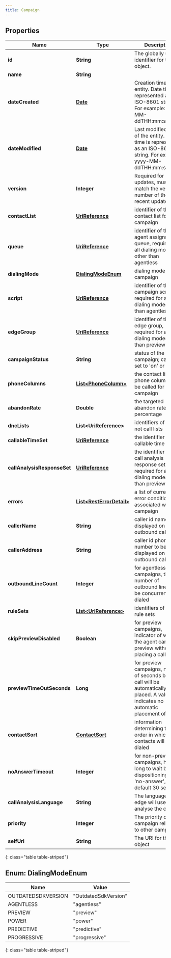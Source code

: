 ```yaml
---
title: Campaign
---
```


## Properties

| Name | Type | Description | Notes |
| ------------ | ------------- | ------------- | ------------- |
| **id** | **String** | The globally unique identifier for the object. |  [optional] |
| **name** | **String** |  |  [optional] |
| **dateCreated** | [**Date**](Date.html) | Creation time of the entity. Date time is represented as an ISO-8601 string. For example: yyyy-MM-ddTHH:mm:ss.SSSZ |  [optional] |
| **dateModified** | [**Date**](Date.html) | Last modified time of the entity. Date time is represented as an ISO-8601 string. For example: yyyy-MM-ddTHH:mm:ss.SSSZ |  [optional] |
| **version** | **Integer** | Required for updates, must match the version number of the most recent update |  [optional] |
| **contactList** | [**UriReference**](UriReference.html) | identifier of the contact list for the campaign |  |
| **queue** | [**UriReference**](UriReference.html) | identifier of the agent assignment queue, required for all dialing modes other than agentless |  |
| **dialingMode** | [**DialingModeEnum**](#DialingModeEnum) | dialing mode of the campaign |  |
| **script** | [**UriReference**](UriReference.html) | identifier of the campaign script, required for all dialing modes other than agentless |  |
| **edgeGroup** | [**UriReference**](UriReference.html) | identifier of the edge group, required for all dialing modes other than preview |  |
| **campaignStatus** | **String** | status of the campaign; can be set to &#39;on&#39; or &#39;off&#39; |  |
| **phoneColumns** | [**List&lt;PhoneColumn&gt;**](PhoneColumn.html) | the contact list phone columns to be called for the campaign |  |
| **abandonRate** | **Double** | the targeted abandon rate percentage |  [optional] |
| **dncLists** | [**List&lt;UriReference&gt;**](UriReference.html) | identifiers of the do not call lists |  [optional] |
| **callableTimeSet** | [**UriReference**](UriReference.html) | the identifier of the callable time set |  [optional] |
| **callAnalysisResponseSet** | [**UriReference**](UriReference.html) | the identifier of the call analysis response set, required for all dialing modes other than preview |  |
| **errors** | [**List&lt;RestErrorDetail&gt;**](RestErrorDetail.html) | a list of current error conditions associated with the campaign |  [optional] |
| **callerName** | **String** | caller id name to be displayed on the outbound call |  [optional] |
| **callerAddress** | **String** | caller id phone number to be displayed on the outbound call |  [optional] |
| **outboundLineCount** | **Integer** | for agentless campaigns, the number of outbound lines to be concurrently dialed |  [optional] |
| **ruleSets** | [**List&lt;UriReference&gt;**](UriReference.html) | identifiers of the rule sets |  [optional] |
| **skipPreviewDisabled** | **Boolean** | for preview campaigns, indicator of whether the agent can skip a preview without placing a call |  [optional] |
| **previewTimeOutSeconds** | **Long** | for preview campaigns, number of seconds before a call will be automatically placed. A value of 0 indicates no automatic placement of calls |  [optional] |
| **contactSort** | [**ContactSort**](ContactSort.html) | information determining the order in which the contacts will be dialed |  [optional] |
| **noAnswerTimeout** | **Integer** | for non-preview campaigns, how long to wait before dispositioning as &#39;no-answer&#39;, default 30 seconds |  [optional] |
| **callAnalysisLanguage** | **String** | The language the edge will use to analyse the call |  [optional] |
| **priority** | **Integer** | The priority of this campaign relative to other campaigns |  [optional] |
| **selfUri** | **String** | The URI for this object |  [optional] |
{: class="table table-striped"}


<a name="DialingModeEnum"></a>

## Enum: DialingModeEnum

| Name | Value |
| ---- | ----- |
| OUTDATEDSDKVERSION | &quot;OutdatedSdkVersion&quot; |
| AGENTLESS | &quot;agentless&quot; |
| PREVIEW | &quot;preview&quot; |
| POWER | &quot;power&quot; |
| PREDICTIVE | &quot;predictive&quot; |
| PROGRESSIVE | &quot;progressive&quot; |
{: class="table table-striped"}


